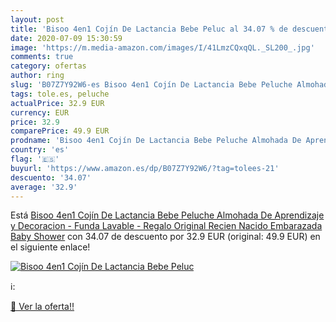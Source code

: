 ```yaml
---
layout: post
title: 'Bisoo 4en1 Cojín De Lactancia Bebe Peluc al 34.07 % de descuento'
date: 2020-07-09 15:30:59
image: 'https://m.media-amazon.com/images/I/41LmzCQxqQL._SL200_.jpg'
comments: true
category: ofertas
author: ring
slug: 'B07Z7Y92W6-es Bisoo 4en1 Cojín De Lactancia Bebe Peluche Almohada De...'
tags: tole.es, peluche
actualPrice: 32.9 EUR
currency: EUR
price: 32.9
comparePrice: 49.9 EUR
prodname: 'Bisoo 4en1 Cojín De Lactancia Bebe Peluche Almohada De Aprendizaje y Decoracion - Funda Lavable - Regalo Original Recien Nacido Embarazada Baby Shower'
country: 'es'
flag: '🇪🇸'
buyurl: 'https://www.amazon.es/dp/B07Z7Y92W6/?tag=tolees-21'
descuento: '34.07'
average: '32.9'
---
```


Está [Bisoo 4en1 Cojín De Lactancia Bebe Peluche Almohada De Aprendizaje y Decoracion - Funda Lavable - Regalo Original Recien Nacido Embarazada Baby Shower](https://www.amazon.es/dp/B07Z7Y92W6/?tag=tolees-21) con 34.07 de descuento por 32.9 EUR (original: 49.9 EUR) en el siguiente enlace!

[![Bisoo 4en1 Cojín De Lactancia Bebe Peluc](https://m.media-amazon.com/images/I/41LmzCQxqQL._SL200_.jpg)](https://www.amazon.es/dp/B07Z7Y92W6/?tag=tolees-21)

ℹ️:


[🛒 Ver la oferta!!](https://www.amazon.es/dp/B07Z7Y92W6/?tag=tolees-21)
